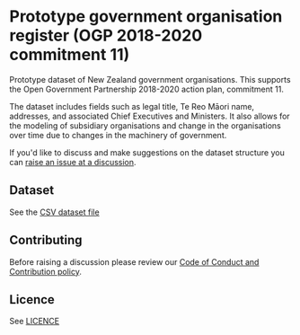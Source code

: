 # Prototype government organisation register (OGP 2018-2020 commitment 11)

Prototype dataset of New Zealand government organisations. This supports the Open Government Partnership 2018-2020 action plan, commitment 11.

The dataset includes fields such as legal title, Te Reo Māori name, addresses, and associated Chief Executives and Ministers. It also allows for the modeling of subsidiary organisations and change in the organisations over time due to changes in the machinery of government.

If you'd like to discuss and make suggestions on the dataset structure you can [raise an issue at a discussion](https://github.com/data-govt-nz/govt-org-register/issues).

## Dataset
See the [CSV dataset file](govt-orgs.csv)

## Contributing
Before raising a discussion please review our [Code of Conduct and Contribution policy](CONTRIBUTING.md).

## Licence
See [LICENCE](LICENSE.md)

